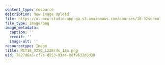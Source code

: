 ```yaml
---
content_type: resource
description: New image Upload
file: https://ol-ocw-studio-app-qa.s3.amazonaws.com/courses/18-02sc-multivariable-calculus-fall-2010/7627d6a5cf7ed85303ae8df9632d8d38_MIT18_02SC_L22Brds_18a.png
file_type: image/png
image_metadata:
  caption: ''
  credit: ''
  image-alt: ''
resourcetype: Image
title: MIT18_02SC_L22Brds_18a.png
uid: 7627d6a5-cf7e-d853-03ae-8df9632d8d38
---
```

